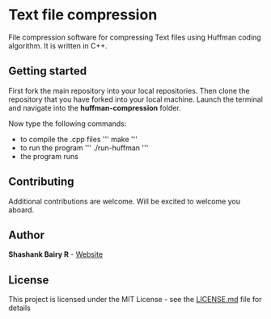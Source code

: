 # Text file compression

File compression software for compressing Text files using Huffman coding algorithm. It is written in C++.

## Getting started

First fork the main repository into your local repositories. Then clone the repository that you have forked into your local machine.
Launch the terminal and navigate into the **huffman-compression** folder.

Now type the following commands:
- to compile the .cpp files
  '''
  make
  '''
- to run the program
  '''
  ./run-huffman
  '''
- the program runs

## Contributing

Additional contributions are welcome. Will be excited to welcome you aboard.

## Author

**Shashank Bairy R** - [Website](https://ba1ry.github.io/shashankbairy/)

## License

This project is licensed under the MIT License - see the [LICENSE.md](LICENSE.md) file for details